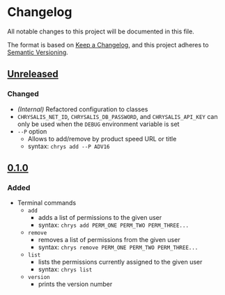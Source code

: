 # Changelog
All notable changes to this project will be documented in this file.

The format is based on [Keep a Changelog](https://keepachangelog.com/en/1.0.0/),
and this project adheres to [Semantic Versioning](https://semver.org/spec/v2.0.0.html).

## [Unreleased]

### Changed
* *(Internal)* Refactored configuration to classes
* `CHRYSALIS_NET_ID`, `CHRYSALIS_DB_PASSWORD`, and `CHRYSALIS_API_KEY` can only be used when the `DEBUG` environment
  variable is set
* `--P` option
  * Allows to add/remove by product speed URL or title
  * syntax: `chrys add --P ADV16`

## [0.1.0]

### Added
* Terminal commands
  * `add`
    * adds a list of permissions to the given user
    * syntax: `chrys add PERM_ONE PERM_TWO PERM_THREE...`
  * `remove`
    * removes a list of permissions from the given user
    * syntax: `chrys remove PERM_ONE PERM_TWO PERM_THREE...`
  * `list`
    * lists the permissions currently assigned to the given user
    * syntax: `chrys list`
  * `version`
    * prints the version number

[Unreleased]: https://github.com/brendonbown/chrysalis/compare/v0.1.0...HEAD
[0.1.0]: https://github.com/brendonbown/chrysalis/releases/tag/v0.1.0